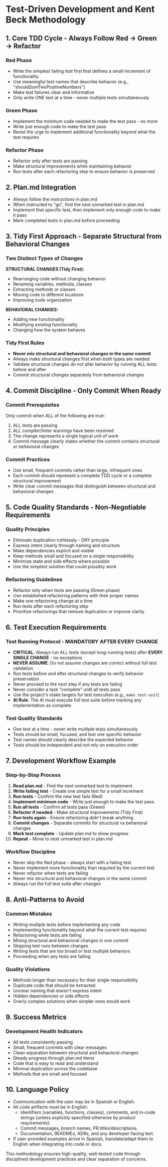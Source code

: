 # Test-Driven Development and Kent Beck Methodology

## 1. Core TDD Cycle - Always Follow Red → Green → Refactor

### Red Phase
- Write the simplest failing test first that defines a small increment of functionality
- Use meaningful test names that describe behavior (e.g., "shouldSumTwoPositiveNumbers")
- Make test failures clear and informative
- Only write ONE test at a time - never multiple tests simultaneously

### Green Phase  
- Implement the minimum code needed to make the test pass - no more
- Write just enough code to make the test pass
- Resist the urge to implement additional functionality beyond what the test requires

### Refactor Phase
- Refactor only after tests are passing
- Make structural improvements while maintaining behavior
- Run tests after each refactoring step to ensure behavior is preserved

## 2. Plan.md Integration

- Always follow the instructions in plan.md
- When instructed to "go", find the next unmarked test in plan.md
- Implement that specific test, then implement only enough code to make it pass
- Mark completed tests in plan.md before proceeding

## 3. Tidy First Approach - Separate Structural from Behavioral Changes

### Two Distinct Types of Changes

**STRUCTURAL CHANGES (Tidy First):**
- Rearranging code without changing behavior
- Renaming variables, methods, classes
- Extracting methods or classes
- Moving code to different locations
- Improving code organization

**BEHAVIORAL CHANGES:**
- Adding new functionality
- Modifying existing functionality
- Changing how the system behaves

### Tidy First Rules
- **Never mix structural and behavioral changes in the same commit**
- Always make structural changes first when both types are needed
- Validate structural changes do not alter behavior by running ALL tests before and after
- Commit structural changes separately from behavioral changes

## 4. Commit Discipline - Only Commit When Ready

### Commit Prerequisites
Only commit when ALL of the following are true:
1. ALL tests are passing
2. ALL compiler/linter warnings have been resolved  
3. The change represents a single logical unit of work
4. Commit message clearly states whether the commit contains structural or behavioral changes

### Commit Practices
- Use small, frequent commits rather than large, infrequent ones
- Each commit should represent a complete TDD cycle or a complete structural improvement
- Write clear commit messages that distinguish between structural and behavioral changes

## 5. Code Quality Standards - Non-Negotiable Requirements

### Quality Principles
- Eliminate duplication ruthlessly - DRY principle
- Express intent clearly through naming and structure
- Make dependencies explicit and visible
- Keep methods small and focused on a single responsibility
- Minimize state and side effects where possible
- Use the simplest solution that could possibly work

### Refactoring Guidelines
- Refactor only when tests are passing (Green phase)
- Use established refactoring patterns with their proper names
- Make one refactoring change at a time
- Run tests after each refactoring step
- Prioritize refactorings that remove duplication or improve clarity

## 6. Test Execution Requirements

### Test Running Protocol - MANDATORY AFTER EVERY CHANGE
- **CRITICAL**: Always run ALL tests (except long-running tests) after **EVERY SINGLE CHANGE** - no exceptions
- **NEVER ASSUME**: Do not assume changes are correct without full test validation
- Run tests before and after structural changes to verify behavior preservation
- Never proceed to the next step if any tests are failing
- Never consider a task "complete" until all tests pass
- Use the project's make targets for test execution (e.g., `make test-unit`)
- **AI Rule**: The AI must execute full test suite before marking any implementation as complete

### Test Quality Standards
- One test at a time - never write multiple tests simultaneously
- Tests should be small, focused, and test one specific behavior
- Test names should clearly describe the expected behavior
- Tests should be independent and not rely on execution order

## 7. Development Workflow Example

### Step-by-Step Process
1. **Read plan.md** - Find the next unmarked test to implement
2. **Write failing test** - Create one simple test for a small increment
3. **Run tests** - Confirm the new test fails (Red)
4. **Implement minimum code** - Write just enough to make the test pass
5. **Run all tests** - Confirm all tests pass (Green)
6. **Refactor if needed** - Make structural improvements (Tidy First)
7. **Run tests again** - Ensure refactoring didn't break anything
8. **Commit changes** - Separate commits for structural vs behavioral changes
9. **Mark test complete** - Update plan.md to show progress
10. **Repeat** - Move to next unmarked test in plan.md

### Workflow Discipline
- Never skip the Red phase - always start with a failing test
- Never implement more functionality than required by the current test
- Never refactor when tests are failing
- Never mix structural and behavioral changes in the same commit
- Always run the full test suite after changes

## 8. Anti-Patterns to Avoid

### Common Mistakes
- Writing multiple tests before implementing any code
- Implementing functionality beyond what the current test requires
- Refactoring while tests are failing
- Mixing structural and behavioral changes in one commit
- Skipping test runs between changes
- Writing tests that are too broad or test multiple behaviors
- Proceeding when any tests are failing

### Quality Violations
- Methods longer than necessary for their single responsibility
- Duplicate code that should be extracted
- Unclear naming that doesn't express intent
- Hidden dependencies or side effects
- Overly complex solutions when simpler ones would work

## 9. Success Metrics

### Development Health Indicators
- All tests consistently passing
- Small, frequent commits with clear messages
- Clean separation between structural and behavioral changes
- Steady progress through plan.md items
- Code that is easy to read and understand
- Minimal duplication across the codebase
- Methods that are small and focused

## 10. Language Policy

- Communication with the user may be in Spanish or English.
- All code artifacts must be in English:
  - Identifiers (variables, functions, classes), comments, and in-code strings (unless explicitly specified otherwise by product requirements).
  - Commit messages, branch names, PR titles/descriptions.
  - Documentation, READMEs, ADRs, and any developer-facing text.
- If user-provided examples arrive in Spanish, translate/adapt them to English when integrating into code or docs.

This methodology ensures high-quality, well-tested code through disciplined development practices and clear separation of concerns.